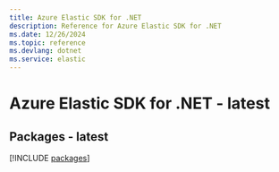 ```yaml
---
title: Azure Elastic SDK for .NET
description: Reference for Azure Elastic SDK for .NET
ms.date: 12/26/2024
ms.topic: reference
ms.devlang: dotnet
ms.service: elastic
---
```

# Azure Elastic SDK for .NET - latest
## Packages - latest
[!INCLUDE [packages](elastic-index.md)]